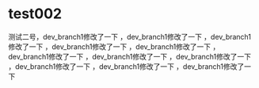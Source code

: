 # test002
测试二号，dev_branch1修改了一下
，dev_branch1修改了一下
，dev_branch1修改了一下
，dev_branch1修改了一下
，dev_branch1修改了一下
，dev_branch1修改了一下
，dev_branch1修改了一下
，dev_branch1修改了一下
，dev_branch1修改了一下
，dev_branch1修改了一下
，dev_branch1修改了一下

